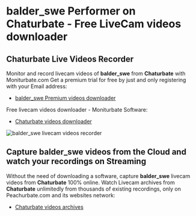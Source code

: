 # balder_swe Performer on Chaturbate - Free LiveCam videos downloader

## Chaturbate Live Videos Recorder

Monitor and record livecam videos of **balder_swe** from **Chaturbate** with Moniturbate.com
Get a premium trial for free by just and only registering with your Email address:
* [balder_swe Premium videos downloader](https://moniturbate.com/request-demo-licence-key.html)

Free livecam videos downloader - Moniturbate Software:
* [Chaturbate videos downloader](https://moniturbate.com/moniturbate-download-software.html)

![balder_swe livecam videos recorder](https://peachurnet.com/templates/moniturbate-software.png)


## Capture balder_swe videos from the Cloud and watch your recordings on Streaming

Without the need of downloading a software, capture **balder_swe** livecam videos from **Chaturbate** 100% online.
Watch Livecam archives from **Chaturbate** unlimitedly from thousands of existing recordings, only on Peachurbate.com and its websites network:
* [Chaturbate videos archives](https://peachurnet.com/)